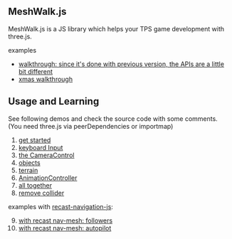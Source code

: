 ## MeshWalk.js

MeshWalk.js is a JS library which helps your TPS game development with three.js.

examples

- [walkthrough: since it's done with previous version, the APIs are a little bit different](https://yomotsu.github.io/walkthrough/)
- [xmas walkthrough](https://yomotsu.github.io/xmas2014/)

## Usage and Learning

See following demos and check the source code with some comments.
(You need three.js via peerDependencies or importmap)

1. [get started](http://yomotsu.github.io/meshwalk/example/1_get-started.html)
2. [keyboard Input](http://yomotsu.github.io/meshwalk/example/2_keyboard-input.html)
3. [the CameraControl](http://yomotsu.github.io/meshwalk/example/3_camera-control.html)
4. [objects](http://yomotsu.github.io/meshwalk/example/4_objects.html)
5. [terrain](http://yomotsu.github.io/meshwalk/example/5_terrain.html)
6. [AnimationController](http://yomotsu.github.io/meshwalk/example/6_animation-controller.html)
7. [all together](http://yomotsu.github.io/meshwalk/example/7_all-together.html)
8. [remove collider](http://yomotsu.github.io/meshwalk/example/8_mesh-remove.html)

examples with [recast-navigation-js](https://github.com/isaac-mason/recast-navigation-js):

9. [with recast nav-mesh: followers](http://yomotsu.github.io/meshwalk/example/9_with-recast-nav-mesh-followers.html)
10. [with recast nav-mesh: autopilot](http://yomotsu.github.io/meshwalk/example/10_with-recast-nav-mesh-autopilot.html)

